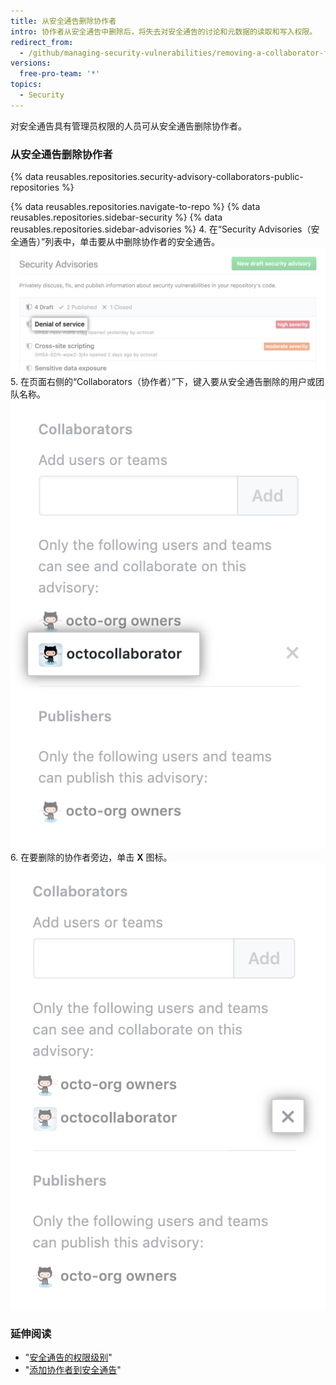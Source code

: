 ```yaml
---
title: 从安全通告删除协作者
intro: 协作者从安全通告中删除后，将失去对安全通告的讨论和元数据的读取和写入权限。
redirect_from:
  - /github/managing-security-vulnerabilities/removing-a-collaborator-from-a-security-advisory
versions:
  free-pro-team: '*'
topics:
  - Security
---
```


对安全通告具有管理员权限的人员可从安全通告删除协作者。

### 从安全通告删除协作者

{% data reusables.repositories.security-advisory-collaborators-public-repositories %}

{% data reusables.repositories.navigate-to-repo %}
{% data reusables.repositories.sidebar-security %}
{% data reusables.repositories.sidebar-advisories %}
4. 在“Security Advisories（安全通告）”列表中，单击要从中删除协作者的安全通告。 ![列表中的安全通告](/assets/images/help/security/security-advisory-in-list.png)
5. 在页面右侧的“Collaborators（协作者）”下，键入要从安全通告删除的用户或团队名称。 ![安全通告协作者](/assets/images/help/security/security-advisory-collaborator.png)
6. 在要删除的协作者旁边，单击 **X** 图标。 ![用于删除安全通告协作者的 X 图标](/assets/images/help/security/security-advisory-remove-collaborator-x.png)

### 延伸阅读

- "[安全通告的权限级别](/github/managing-security-vulnerabilities/permission-levels-for-security-advisories)"
- "[添加协作者到安全通告](/github/managing-security-vulnerabilities/adding-a-collaborator-to-a-security-advisory)"

